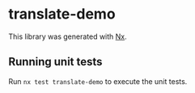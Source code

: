 # translate-demo

This library was generated with [Nx](https://nx.dev).

## Running unit tests

Run `nx test translate-demo` to execute the unit tests.
